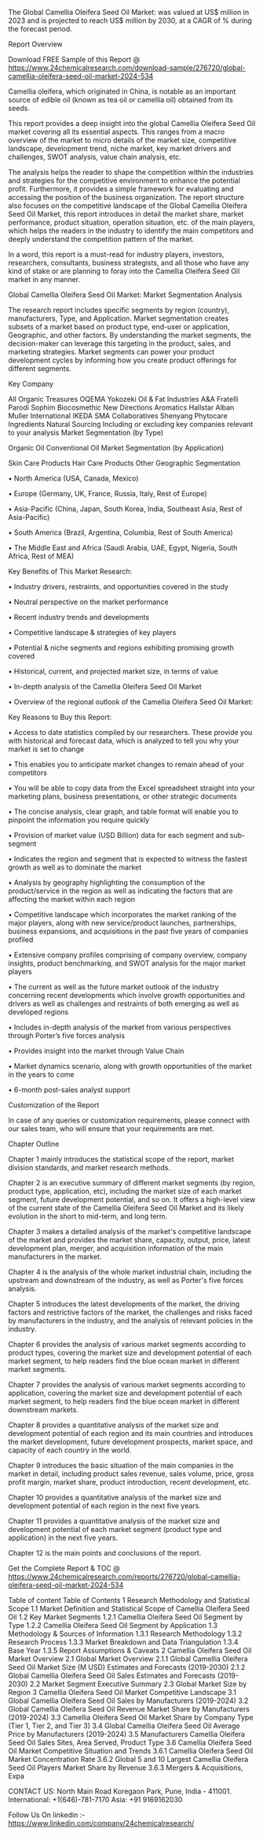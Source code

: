 The Global Camellia Oleifera Seed Oil Market: was valued at US$ million in 2023 and is projected to reach US$ million by 2030, at a CAGR of % during the forecast period.

Report Overview

Download FREE Sample of this Report @ https://www.24chemicalresearch.com/download-sample/276720/global-camellia-oleifera-seed-oil-market-2024-534

Camellia oleifera, which originated in China, is notable as an important source of edible oil (known as tea oil or camellia oil) obtained from its seeds.

This report provides a deep insight into the global Camellia Oleifera Seed Oil market covering all its essential aspects. This ranges from a macro overview of the market to micro details of the market size, competitive landscape, development trend, niche market, key market drivers and challenges, SWOT analysis, value chain analysis, etc.

The analysis helps the reader to shape the competition within the industries and strategies for the competitive environment to enhance the potential profit. Furthermore, it provides a simple framework for evaluating and accessing the position of the business organization. The report structure also focuses on the competitive landscape of the Global Camellia Oleifera Seed Oil Market, this report introduces in detail the market share, market performance, product situation, operation situation, etc. of the main players, which helps the readers in the industry to identify the main competitors and deeply understand the competition pattern of the market.

In a word, this report is a must-read for industry players, investors, researchers, consultants, business strategists, and all those who have any kind of stake or are planning to foray into the Camellia Oleifera Seed Oil market in any manner.

Global Camellia Oleifera Seed Oil Market: Market Segmentation Analysis

The research report includes specific segments by region (country), manufacturers, Type, and Application. Market segmentation creates subsets of a market based on product type, end-user or application, Geographic, and other factors. By understanding the market segments, the decision-maker can leverage this targeting in the product, sales, and marketing strategies. Market segments can power your product development cycles by informing how you create product offerings for different segments.

Key Company

All Organic Treasures
OQEMA
Yokozeki Oil & Fat Industries
A&A Fratelli Parodi
Sophim
Biocosmethic
New Directions Aromatics
Hallstar
Alban Muller International
IKEDA
SMA Collaboratives
Shenyang Phytocare Ingredients
Natural Sourcing
Including or excluding key companies relevant to your analysis
Market Segmentation (by Type)

Organic Oil
Conventional Oil
Market Segmentation (by Application)

Skin Care Products
Hair Care Products
Other
Geographic Segmentation

• North America (USA, Canada, Mexico)

• Europe (Germany, UK, France, Russia, Italy, Rest of Europe)

• Asia-Pacific (China, Japan, South Korea, India, Southeast Asia, Rest of Asia-Pacific)

• South America (Brazil, Argentina, Columbia, Rest of South America)

• The Middle East and Africa (Saudi Arabia, UAE, Egypt, Nigeria, South Africa, Rest of MEA)

Key Benefits of This Market Research:

• Industry drivers, restraints, and opportunities covered in the study

• Neutral perspective on the market performance

• Recent industry trends and developments

• Competitive landscape & strategies of key players

• Potential & niche segments and regions exhibiting promising growth covered

• Historical, current, and projected market size, in terms of value

• In-depth analysis of the Camellia Oleifera Seed Oil Market

• Overview of the regional outlook of the Camellia Oleifera Seed Oil Market:

Key Reasons to Buy this Report:

• Access to date statistics compiled by our researchers. These provide you with historical and forecast data, which is analyzed to tell you why your market is set to change

• This enables you to anticipate market changes to remain ahead of your competitors

• You will be able to copy data from the Excel spreadsheet straight into your marketing plans, business presentations, or other strategic documents

• The concise analysis, clear graph, and table format will enable you to pinpoint the information you require quickly

• Provision of market value (USD Billion) data for each segment and sub-segment

• Indicates the region and segment that is expected to witness the fastest growth as well as to dominate the market

• Analysis by geography highlighting the consumption of the product/service in the region as well as indicating the factors that are affecting the market within each region

• Competitive landscape which incorporates the market ranking of the major players, along with new service/product launches, partnerships, business expansions, and acquisitions in the past five years of companies profiled

• Extensive company profiles comprising of company overview, company insights, product benchmarking, and SWOT analysis for the major market players

• The current as well as the future market outlook of the industry concerning recent developments which involve growth opportunities and drivers as well as challenges and restraints of both emerging as well as developed regions

• Includes in-depth analysis of the market from various perspectives through Porter’s five forces analysis

• Provides insight into the market through Value Chain

• Market dynamics scenario, along with growth opportunities of the market in the years to come

• 6-month post-sales analyst support

Customization of the Report

In case of any queries or customization requirements, please connect with our sales team, who will ensure that your requirements are met.

Chapter Outline

Chapter 1 mainly introduces the statistical scope of the report, market division standards, and market research methods.

Chapter 2 is an executive summary of different market segments (by region, product type, application, etc), including the market size of each market segment, future development potential, and so on. It offers a high-level view of the current state of the Camellia Oleifera Seed Oil Market and its likely evolution in the short to mid-term, and long term.

Chapter 3 makes a detailed analysis of the market's competitive landscape of the market and provides the market share, capacity, output, price, latest development plan, merger, and acquisition information of the main manufacturers in the market.

Chapter 4 is the analysis of the whole market industrial chain, including the upstream and downstream of the industry, as well as Porter's five forces analysis.

Chapter 5 introduces the latest developments of the market, the driving factors and restrictive factors of the market, the challenges and risks faced by manufacturers in the industry, and the analysis of relevant policies in the industry.

Chapter 6 provides the analysis of various market segments according to product types, covering the market size and development potential of each market segment, to help readers find the blue ocean market in different market segments.

Chapter 7 provides the analysis of various market segments according to application, covering the market size and development potential of each market segment, to help readers find the blue ocean market in different downstream markets.

Chapter 8 provides a quantitative analysis of the market size and development potential of each region and its main countries and introduces the market development, future development prospects, market space, and capacity of each country in the world.

Chapter 9 introduces the basic situation of the main companies in the market in detail, including product sales revenue, sales volume, price, gross profit margin, market share, product introduction, recent development, etc.

Chapter 10 provides a quantitative analysis of the market size and development potential of each region in the next five years.

Chapter 11 provides a quantitative analysis of the market size and development potential of each market segment (product type and application) in the next five years.

Chapter 12 is the main points and conclusions of the report.

Get the Complete Report & TOC @ https://www.24chemicalresearch.com/reports/276720/global-camellia-oleifera-seed-oil-market-2024-534

Table of content
Table of Contents
1 Research Methodology and Statistical Scope
1.1 Market Definition and Statistical Scope of Camellia Oleifera Seed Oil
1.2 Key Market Segments
1.2.1 Camellia Oleifera Seed Oil Segment by Type
1.2.2 Camellia Oleifera Seed Oil Segment by Application
1.3 Methodology & Sources of Information
1.3.1 Research Methodology
1.3.2 Research Process
1.3.3 Market Breakdown and Data Triangulation
1.3.4 Base Year
1.3.5 Report Assumptions & Caveats
2 Camellia Oleifera Seed Oil Market Overview
2.1 Global Market Overview
2.1.1 Global Camellia Oleifera Seed Oil Market Size (M USD) Estimates and Forecasts (2019-2030)
2.1.2 Global Camellia Oleifera Seed Oil Sales Estimates and Forecasts (2019-2030)
2.2 Market Segment Executive Summary
2.3 Global Market Size by Region
3 Camellia Oleifera Seed Oil Market Competitive Landscape
3.1 Global Camellia Oleifera Seed Oil Sales by Manufacturers (2019-2024)
3.2 Global Camellia Oleifera Seed Oil Revenue Market Share by Manufacturers (2019-2024)
3.3 Camellia Oleifera Seed Oil Market Share by Company Type (Tier 1, Tier 2, and Tier 3)
3.4 Global Camellia Oleifera Seed Oil Average Price by Manufacturers (2019-2024)
3.5 Manufacturers Camellia Oleifera Seed Oil Sales Sites, Area Served, Product Type
3.6 Camellia Oleifera Seed Oil Market Competitive Situation and Trends
3.6.1 Camellia Oleifera Seed Oil Market Concentration Rate
3.6.2 Global 5 and 10 Largest Camellia Oleifera Seed Oil Players Market Share by Revenue
3.6.3 Mergers & Acquisitions, Expa

CONTACT US:
North Main Road Koregaon Park, Pune, India - 411001.
International: +1(646)-781-7170
Asia: +91 9169162030

Follow Us On linkedin :- https://www.linkedin.com/company/24chemicalresearch/
